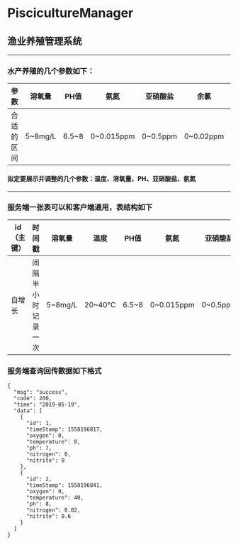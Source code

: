 # PiscicultureManager
## 渔业养殖管理系统

-----

### 水产养殖的几个参数如下：
| 参数       | 溶氧量  | PH值  | 氨氮       | 亚硝酸盐 | 余氯      | 温度   |
| ---------- | ------- | ----- | ---------- | -------- | --------- | ------ |
| 合适的区间 | 5~8mg/L | 6.5~8 | 0~0.015ppm | 0~0.5ppm | 0~0.02ppm | 20~40℃ |

#### 拟定要展示并调整的几个参数：温度、溶氧量、PH、亚硝酸盐、氨氮

-----

### 服务端一张表可以和客户端通用，表结构如下
| id（主键） | 时间戳             | 溶氧量  | 温度   | PH值  | 氨氮       | 亚硝酸盐 |
| ---------- | ------------------ | ------- | ------ | ----- | ---------- | -------- |
| 自增长     | 间隔半小时记录一次 | 5~8mg/L | 20~40℃ | 6.5~8 | 0~0.015ppm | 0~0.5ppm |

### 服务端查询回传数据如下格式
```
{
  "msg": "success",
  "code": 200,
  "time": "2019-05-19",
  "data": [
    {
      "id": 1,
      "timeStamp": 1558196817,
      "oxygen": 0,
      "temperature": 0,
      "ph": 7,
      "nitrogen": 0,
      "nitrite": 0
    },
    {
      "id": 2,
      "timeStamp": 1558196841,
      "oxygen": 9,
      "temperature": 40,
      "ph": 8,
      "nitrogen": 0.02,
      "nitrite": 0.6
    }
  ]
}
```